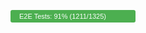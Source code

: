 [![E2E Tests](data:image/svg+xml;base64,PHN2ZyB3aWR0aD0iMjAwIiBoZWlnaHQ9IjIwIiB4bWxucz0iaHR0cDovL3d3dy53My5vcmcvMjAwMC9zdmciPgogIDxyZWN0IHdpZHRoPSIyMDAiIGhlaWdodD0iMjAiIGZpbGw9IiM0Y2FmNTAiIHJ4PSIzIi8+CiAgPHRleHQgeD0iMTQiIHk9IjE0IiBmb250LWZhbWlseT0iQXJpYWwsIHNhbnMtc2VyaWYiIGZvbnQtc2l6ZT0iMTEiIGZpbGw9IiNmZmZmZmYiPgogICAgRTJFIFRlc3RzOiA5MSUgKDEyMTEvMTMyNSkKICA8L3RleHQ+Cjwvc3ZnPg==)](https://communitystream-io.github.io/flock/)